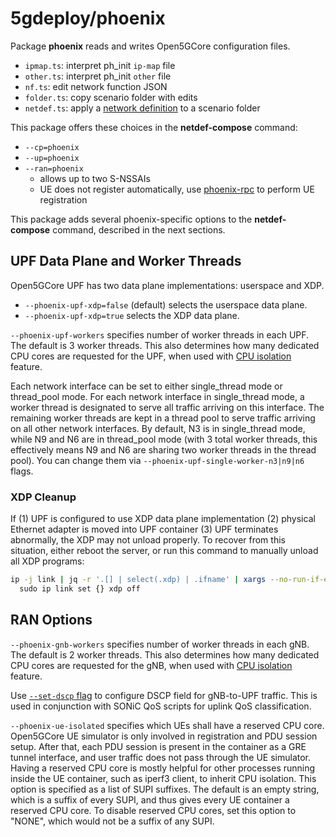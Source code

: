 # 5gdeploy/phoenix

Package **phoenix** reads and writes Open5GCore configuration files.

* `ipmap.ts`: interpret ph\_init `ip-map` file
* `other.ts`: interpret ph\_init `other` file
* `nf.ts`: edit network function JSON
* `folder.ts`: copy scenario folder with edits
* `netdef.ts`: apply a [network definition](../netdef) to a scenario folder

This package offers these choices in the **netdef-compose** command:

* `--cp=phoenix`
* `--up=phoenix`
* `--ran=phoenix`
  * allows up to two S-NSSAIs
  * UE does not register automatically, use [phoenix-rpc](../phoenix-rpc) to perform UE registration

This package adds several phoenix-specific options to the **netdef-compose** command, described in the next sections.

## UPF Data Plane and Worker Threads

Open5GCore UPF has two data plane implementations: userspace and XDP.

* `--phoenix-upf-xdp=false` (default) selects the userspace data plane.
* `--phoenix-upf-xdp=true` selects the XDP data plane.

`--phoenix-upf-workers` specifies number of worker threads in each UPF.
The default is 3 worker threads.
This also determines how many dedicated CPU cores are requested for the UPF, when used with [CPU isolation](../docs/multi-host.md) feature.

Each network interface can be set to either single\_thread mode or thread\_pool mode.
For each network interface in single\_thread mode, a worker thread is designated to serve all traffic arriving on this interface.
The remaining worker threads are kept in a thread pool to serve traffic arriving on all other network interfaces.
By default, N3 is in single\_thread mode, while N9 and N6 are in thread\_pool mode (with 3 total worker threads, this effectively means N9 and N6 are sharing two worker threads in the thread pool).
You can change them via `--phoenix-upf-single-worker-n3|n9|n6` flags.

### XDP Cleanup

If (1) UPF is configured to use XDP data plane implementation (2) physical Ethernet adapter is moved into UPF container (3) UPF terminates abnormally, the XDP may not unload properly.
To recover from this situation, either reboot the server, or run this command to manually unload all XDP programs:

```bash
ip -j link | jq -r '.[] | select(.xdp) | .ifname' | xargs --no-run-if-empty -I{} \
  sudo ip link set {} xdp off
```

## RAN Options

`--phoenix-gnb-workers` specifies number of worker threads in each gNB.
The default is 2 worker threads.
This also determines how many dedicated CPU cores are requested for the gNB, when used with [CPU isolation](../docs/multi-host.md) feature.

Use [`--set-dscp` flag](../netdef-compose/README.md) to configure DSCP field for gNB-to-UPF traffic.
This is used in conjunction with SONiC QoS scripts for uplink QoS classification.

`--phoenix-ue-isolated` specifies which UEs shall have a reserved CPU core.
Open5GCore UE simulator is only involved in registration and PDU session setup.
After that, each PDU session is present in the container as a GRE tunnel interface, and user traffic does not pass through the UE simulator.
Having a reserved CPU core is mostly helpful for other processes running inside the UE container, such as iperf3 client, to inherit CPU isolation.
This option is specified as a list of SUPI suffixes.
The default is an empty string, which is a suffix of every SUPI, and thus gives every UE container a reserved CPU core.
To disable reserved CPU cores, set this option to "NONE", which would not be a suffix of any SUPI.
